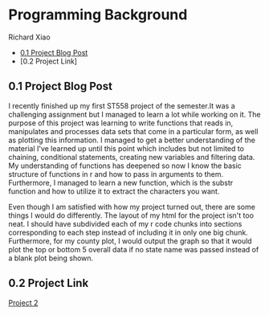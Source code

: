 Programming Background
================
Richard Xiao


  - [0.1  Project Blog Post](#blog-post)
  - [0.2  Project Link]



## 0.1 Project Blog Post

I recently finished up my first ST558 project of the semester.It was a challenging assignment but I managed to learn a lot while working on it. The purpose of this project was learning to write functions that reads in, manipulates and processes data sets that come in a particular form, as well as plotting this information. I managed to get a better understanding of the material I've learned up until this point which includes but not limited to chaining, conditional statements, creating new variables and filtering data. My understanding of functions has deepened so now I know the basic structure of functions in r and how to pass in arguments to them.  Furthermore, I managed to learn a new function, which is the substr function and how to utilize it to extract the characters you want. 

Even though I am satisfied with how my project turned out, there are some things I would do differently. The layout of my html for the project isn't too neat. I should have subdivided each of my r code chunks into sections corresponding to each step instead of including it in only one big chunk. Furthermore, for my county plot, I would output the graph so that it would plot the top or bottom 5 overall data if no state name was passed instead of a blank plot being shown.  

## 0.2 Project Link


[Project 2](https://github.com/RichardXiao1/RichardXiao1.github.io.git/_posts/project1.html)

